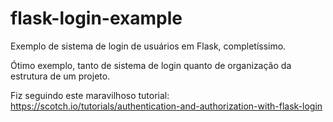 # flask-login-example
Exemplo de sistema de login de usuários em Flask, completíssimo.

Ótimo exemplo, tanto de sistema de login quanto de organização da estrutura de um projeto.

Fiz seguindo este maravilhoso tutorial:
https://scotch.io/tutorials/authentication-and-authorization-with-flask-login
